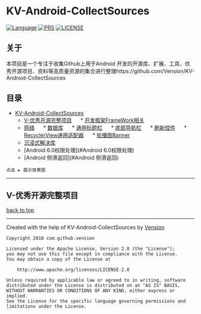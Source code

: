 # KV-Android-CollectSources

[![Language](https://img.shields.io/badge/KVAndroid-CollectSources-green.svg)](https://github.com/Vension/KV-Android-CollectSources)
[![PRS](https://img.shields.io/badge/PRS-welcome-yellow.svg)](https://github.com/Vension/KV-Android-CollectSourcespulls)
[![LICENSE](https://img.shields.io/badge/licenses-apache-green.svg)](http://www.apache.org/licenses/LICENSE-2.0)

## 关于

本项目是一个专注于收集Github上用于Android 开发的开源库、扩展、工具、优秀开源项目、资料等高质量资源的集合进行整理https://github.com/Vension/KV-Android-CollectSources

## 目录
   * [KV-Android-CollectSources](#KV-Android-CollectSources)
      * [V-优秀开源完整项目](#V-优秀开源完整项目)
      * [开发框架FrameWork相关](#开发框架FrameWork相关)
      * [网络](#网络)
      * [数据库](#数据库)
      * [通用标题栏](#通用标题栏)
      * [底部导航栏](#底部导航栏)
      * [刷新控件](#刷新控件)
      * [RecyclerView通用适配器](#RecyclerView通用适配器)
      * [轮播图Banner](#轮播图Banner)
      * [沉浸式解决库](#沉浸式解决库)
      * [Android 6.0权限处理](#Android 6.0权限处理)
      * [Android 侧滑返回](#Android 侧滑返回)
      
```
点击 ► 展示效果图
```
***

## V-优秀开源完整项目
[back to top](#readme)


***

Created with the help of KV-Android-CollectSources by [Vension](https://github.com/Vension)
```
Copyright 2018 com.github.vension

Licensed under the Apache License, Version 2.0 (the "License");
you may not use this file except in compliance with the License.
You may obtain a copy of the License at

    http://www.apache.org/licenses/LICENSE-2.0

Unless required by applicable law or agreed to in writing, software
distributed under the License is distributed on an "AS IS" BASIS,
WITHOUT WARRANTIES OR CONDITIONS OF ANY KIND, either express or implied.
See the License for the specific language governing permissions and
limitations under the License.
```


